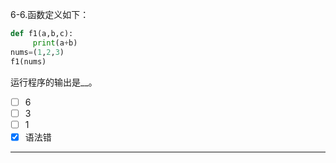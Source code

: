 6-6.函数定义如下：

```python
def f1(a,b,c):
     print(a+b)
nums=(1,2,3)
f1(nums)
```

运行程序的输出是__。

* [ ] 6
* [ ] 3
* [ ] 1
* [x] 语法错

---

